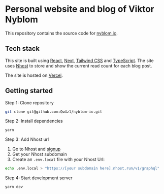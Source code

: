 # Personal website and blog of Viktor Nyblom

This repository contains the source code for [nyblom.io](https://nyblom.io).

## Tech stack

This site is built using [React](https://reactjs.org/), [Next](https://nextjs.org/), [Tailwind CSS](https://tailwindcss.com/) and [TypeScript](https://www.typescriptlang.org/). The site uses [Nhost](https://nhost.io/) to store and show the current read count for each blog post.

The site is hosted on [Vercel](https://vercel.com/).

## Getting started

Step 1: Clone repository

```bash
git clone git@github.com:Qw4z1/nyblom-io.git
```

Step 2: Install dependencies

```bash
yarn
```

Step 3: Add Nhost url

  1. Go to Nhost and [signup](https://app.nhost.io/signup)
  2. Get your Nhost subdomain
  3. Create an `.env.local` file with your Nhost Url:

```bash
echo .env.local > "https://[your subdomain here].nhost.run/v1/graphql"
```

Step 4: Start development server

```bash
yarn dev
```

